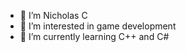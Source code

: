 - 👋 I’m Nicholas C
- 👀 I’m interested in game development
- 🌱 I’m currently learning C++ and C#


<!---
nicholas-hei/nicholas-hei is a ✨ special ✨ repository because its `README.md` (this file) appears on your GitHub profile.
You can click the Preview link to take a look at your changes.
--->

